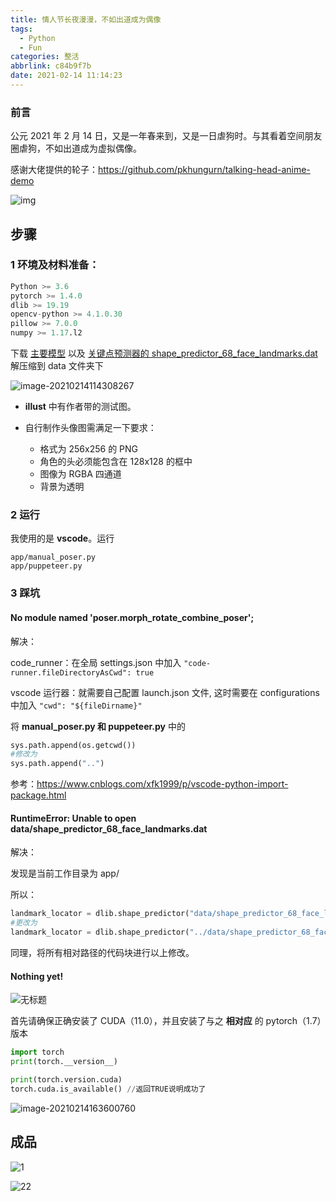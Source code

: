 ```yaml
---
title: 情人节长夜漫漫，不如出道成为偶像
tags:
  - Python
  - Fun
categories: 整活
abbrlink: c84b9f7b
date: 2021-02-14 11:14:23
---
```


### 前言

公元 2021 年 2 月 14 日，又是一年春来到，又是一日虐狗时。与其看着空间朋友圈虐狗，不如出道成为虚拟偶像。

感谢大佬提供的轮子：https://github.com/pkhungurn/talking-head-anime-demo

![img](https://i.loli.net/2021/02/14/Wp7rhw4vsU2faRz.jpg)

<!--MORE-->

## 步骤

### 1 环境及材料准备：

```python
Python >= 3.6
pytorch >= 1.4.0
dlib >= 19.19
opencv-python >= 4.1.0.30
pillow >= 7.0.0
numpy >= 1.17.l2
```

下载 [主要模型](https://drive.google.com/file/d/1ajHViqyLDKFKfBtGPE5cbSGcMNa8rz8k/view) 以及 [关键点预测器的 shape_predictor_68_face_landmarks.dat](https://github.com/davisking/dlib-models) 解压缩到 data 文件夹下

![image-20210214114308267](https://i.loli.net/2021/02/14/r832v1VKLFpMOgU.png)

+  **illust** 中有作者带的测试图。

+ 自行制作头像图需满足一下要求：
  + 格式为 256x256 的 PNG
  + 角色的头必须能包含在 128x128 的框中
  + 图像为 RGBA 四通道
  + 背景为透明

### 2 运行

我使用的是 **vscode**。运行

```
app/manual_poser.py
app/puppeteer.py
```

### 3 踩坑

#### No module named 'poser.morph_rotate_combine_poser'; 

解决：

code_runner：在全局 settings.json 中加入 `"code-runner.fileDirectoryAsCwd": true`

vscode 运行器：就需要自己配置 launch.json 文件, 这时需要在 configurations 中加入 `"cwd": "${fileDirname}"`

将 **manual_poser.py 和 puppeteer.py** 中的

```python
sys.path.append(os.getcwd())
#修改为
sys.path.append("..")
```

参考：https://www.cnblogs.com/xfk1999/p/vscode-python-import-package.html

#### RuntimeError: Unable to open data/shape_predictor_68_face_landmarks.dat

解决：

发现是当前工作目录为 app/

所以：

```python
landmark_locator = dlib.shape_predictor("data/shape_predictor_68_face_landmarks.dat")
#更改为
landmark_locator = dlib.shape_predictor("../data/shape_predictor_68_face_landmarks.dat")
```

同理，将所有相对路径的代码块进行以上修改。

#### Nothing yet!

![无标题](https://i.loli.net/2021/02/14/ZLIEUz6SNrxJjlQ.png)

首先请确保正确安装了 CUDA（11.0），并且安装了与之 **相对应** 的 pytorch（1.7）版本

```python
import torch
print(torch.__version__)

print(torch.version.cuda)
torch.cuda.is_available() //返回TRUE说明成功了
```

![image-20210214163600760](https://i.loli.net/2021/02/14/RIQkeVqHCajLUWm.png)

## 成品

![1](https://i.loli.net/2021/02/14/gS6QiyPVl8wxYtf.png)

![22](https://i.loli.net/2021/02/14/7IY2QbP9sVUyHxX.png)